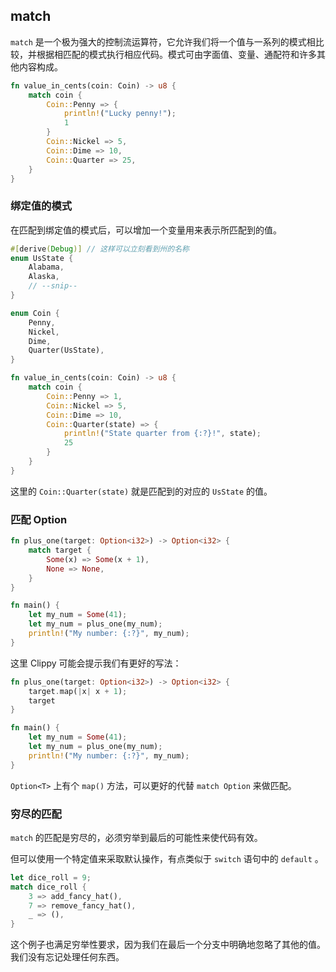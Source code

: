 ## match

`match` 是一个极为强大的控制流运算符，它允许我们将一个值与一系列的模式相比较，并根据相匹配的模式执行相应代码。模式可由字面值、变量、通配符和许多其他内容构成。

```rust
fn value_in_cents(coin: Coin) -> u8 {
    match coin {
        Coin::Penny => {
            println!("Lucky penny!");
            1
        }
        Coin::Nickel => 5,
        Coin::Dime => 10,
        Coin::Quarter => 25,
    }
}
```

### 绑定值的模式

在匹配到绑定值的模式后，可以增加一个变量用来表示所匹配到的值。

```rust
#[derive(Debug)] // 这样可以立刻看到州的名称
enum UsState {
    Alabama,
    Alaska,
    // --snip--
}

enum Coin {
    Penny,
    Nickel,
    Dime,
    Quarter(UsState),
}

fn value_in_cents(coin: Coin) -> u8 {
    match coin {
        Coin::Penny => 1,
        Coin::Nickel => 5,
        Coin::Dime => 10,
        Coin::Quarter(state) => {
            println!("State quarter from {:?}!", state);
            25
        }
    }
}
```

这里的 `Coin::Quarter(state)` 就是匹配到的对应的 `UsState` 的值。

### 匹配 Option

```rust
fn plus_one(target: Option<i32>) -> Option<i32> {
    match target {
        Some(x) => Some(x + 1),
        None => None,
    }
}

fn main() {
    let my_num = Some(41);
    let my_num = plus_one(my_num);
    println!("My number: {:?}", my_num);
}
```

这里 Clippy 可能会提示我们有更好的写法：

```rust
fn plus_one(target: Option<i32>) -> Option<i32> {
    target.map(|x| x + 1);
    target
}

fn main() {
    let my_num = Some(41);
    let my_num = plus_one(my_num);
    println!("My number: {:?}", my_num);
}
```

`Option<T>` 上有个 `map()`  方法，可以更好的代替 `match Option` 来做匹配。

### 穷尽的匹配

`match`  的匹配是穷尽的，必须穷举到最后的可能性来使代码有效。

但可以使用一个特定值来采取默认操作，有点类似于 `switch` 语句中的 `default` 。

```rust
let dice_roll = 9;
match dice_roll {
    3 => add_fancy_hat(),
    7 => remove_fancy_hat(),
    _ => (),
}
```

这个例子也满足穷举性要求，因为我们在最后一个分支中明确地忽略了其他的值。我们没有忘记处理任何东西。

